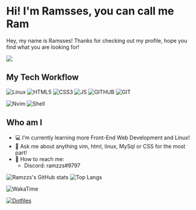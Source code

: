 # Hi! I'm Ramsses, you can call me Ram

Hey, my name is Ramsses! Thanks for checking out my profile, hope you find what you are looking for!

[![](https://img.shields.io/badge/-@Ramzzs-%23181717?style=flat-square&logo=github)](https://github.com/ramzzs)

## My Tech Workflow
![Linux](https://img.shields.io/badge/Linux-FCC624?style=for-the-badge&logo=linux&labelColor=6272a4&color=6272a4&logoColor=ffffff)
![HTML5](https://img.shields.io/badge/HTML5-E34F26?style=for-the-badge&logo=html5&logoColor=white)
![CSS3](https://img.shields.io/badge/CSS3-1572B6?style=for-the-badge&logo=css3&logoColor=white)
![JS](https://img.shields.io/badge/JavaScript-323330?style=for-the-badge&logo=javascript&logoColor=F7DF1E)
![GITHUB](https://img.shields.io/badge/GitHub-100000?style=for-the-badge&logo=github&logoColor=white)
![GIT](https://img.shields.io/badge/Git-F05032?style=for-the-badge&logo=git&logoColor=white)

![Nvim](https://img.shields.io/badge/-Neovim-FCA121?style=for-the-badge&logo=neovim&logoColor=ffffff&labelColor=6272a4&color=6272a4)
![Shell](https://img.shields.io/badge/-Zsh-FCA121?style=for-the-badge&logo=PowerShell&logoColor=ffffff&labelColor=&color=8677d9)

## Who am I
- 💻 I’m currently learning more Front-End Web Development and Linux!
- 💬 Ask me about anything vim, html, linux, MySql or CSS for the most part!
- 📱 How to reach me: 
  - Discord: ramzzs#9797

![Ramzzs's GitHub stats](https://github-readme-stats.vercel.app/api?username=ramzzs&theme=gruvbox)
![Top Langs](https://github-readme-stats.vercel.app/api/top-langs/?username=ramzzs&theme=gruvbox)

![WakaTime](https://github-readme-stats.vercel.app/api/wakatime?username=Ramzzs&theme=gruvbox)

[![Dotfiles](https://github-readme-stats.vercel.app/api/pin/?username=ramzzs&repo=dotfiles&theme=gruvbox)](https://github.com/ramzzs/dotfiles)


